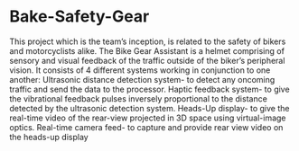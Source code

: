 # Bake-Safety-Gear
This project which is the team’s inception, is related to the safety of bikers and motorcyclists alike.
The Bike Gear Assistant is a helmet comprising of sensory and visual feedback of the traffic outside of the biker’s peripheral vision.
It consists of 4 different systems working in conjunction to one another:
Ultrasonic distance detection system- to detect any oncoming traffic and send the data to the processor.
Haptic feedback system- to give the vibrational feedback pulses inversely proportional to the distance detected by the ultrasonic detection system.
Heads-Up display- to give the real-time video of the rear-view projected in 3D space using virtual-image optics.
Real-time camera feed- to capture and provide rear view video on the heads-up display
